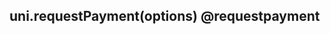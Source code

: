 ## uni.requestPayment(options) @requestpayment

<!-- UTSAPIJSON.requestPayment.description -->

<!-- UTSAPIJSON.requestPayment.param -->

<!-- UTSAPIJSON.requestPayment.returnValue -->

<!-- UTSAPIJSON.requestPayment.compatibility -->

<!-- UTSAPIJSON.requestPayment.tutorial -->

<!-- UTSAPIJSON.requestPayment.example -->

<!-- UTSAPIJSON.general_type.name -->

<!-- UTSAPIJSON.general_type.param -->